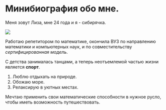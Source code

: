 # Минибиография обо мне.
Меня зовут Лиза, мне 24 года и я - сибирячка.

![](C:\Users\Lenovo\Desktop\моё\profile.jpg)

Работаю репетитором по математике, окончила ВУЗ по направлению математики и компьютерных наук, и по совместительству _сертифицированная модель_.

С детства занималась танцами, а теперь неотъемлемой частью жизни является **спорт**. 

1. Люблю отдыхать на природе.
2. Обожаю море.
3. Релаксирую в уютных местах.

Мечтаю применить свои математические способности в нужное русло, чтобы иметь возможность путешествовать. 